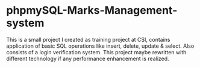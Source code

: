 # phpmySQL-Marks-Management-system
This is a small project I created as training project at CSI, contains application of basic SQL operations like insert, delete, update & select. Also consists of a login verification system. This project maybe rewritten with different technology if any performance enhancement is realized.
